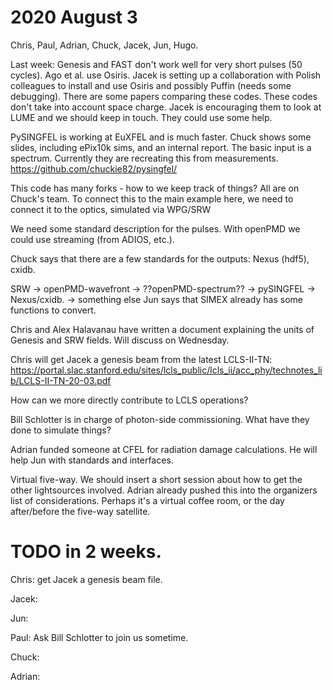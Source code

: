# 2020 August 3


Chris, Paul, Adrian, Chuck, Jacek, Jun, Hugo. 

Last week: Genesis and FAST don't work well for very short pulses (50 cycles).  Ago et al. use Osiris. Jacek is setting up a collaboration with Polish colleagues to install and use Osiris and possibly Puffin (needs some debugging). There are some papers comparing these codes. These codes don't take into account space charge. Jacek is encouraging them to look at LUME and we should keep in touch. They could use some help. 

PySINGFEL is working at EuXFEL and is much faster. Chuck shows some slides, including ePix10k sims, and an internal report. The basic input is a spectrum. Currently they are recreating this from measurements. https://github.com/chuckie82/pysingfel/
    
This code has many forks - how to we keep track of things? All are on Chuck's team. To connect this to the main example here, we need to connect it to the optics, simulated via WPG/SRW

We need some standard description for the pulses. With openPMD we could use streaming (from ADIOS, etc.). 

Chuck says that there are a few standards for the outputs: Nexus (hdf5), cxidb. 

SRW -> openPMD-wavefront -> ??openPMD-spectrum?? -> pySINGFEL -> Nexus/cxidb.
                         -> something else
Jun says that SIMEX already has some functions to convert. 

Chris and Alex Halavanau have written a document explaining the units of Genesis and SRW fields. Will discuss on Wednesday.

Chris will get Jacek a genesis beam from the latest LCLS-II-TN: https://portal.slac.stanford.edu/sites/lcls_public/lcls_ii/acc_phy/technotes_lib/LCLS-II-TN-20-03.pdf

How can we more directly contribute to LCLS operations?

Bill Schlotter is in charge of photon-side commissioning. What have they done to simulate things?

Adrian funded someone at CFEL for radiation damage calculations. He will help Jun with standards and interfaces. 

Virtual five-way. We should insert a short session about how to get the other lightsources involved. Adrian already pushed this into the organizers list of considerations. Perhaps it's a virtual coffee room, or the day after/before the five-way satellite. 


# TODO in 2 weeks. 

Chris: get Jacek a genesis beam file. 

Jacek: 

Jun:

Paul: Ask Bill Schlotter to join us sometime. 

Chuck: 

Adrian: 



